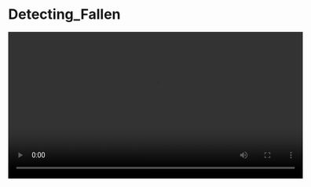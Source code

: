 # Detecting_Fallen

<video src=https://github.com/kdykmg/Detecting_Fallen/blob/main/%EA%B0%80%EC%A0%9C%EB%B3%B4%ED%99%98%EA%B2%BD.mp4 controls width="600"></video>
